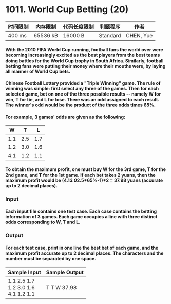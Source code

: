 # 1011. World Cup Betting (20)

<table>
<thead>
<th>时间限制</th><th>内存限制</th><th>代码长度限制</th><th>判题程序</th><th>作者</th>
</thead>
<tbody>
<tr><td>400 ms</td><td>65536 kB</td><td>16000 B</td><td>Standard</td><td>CHEN, Yue</td></tr></tbody>
</table>

#### With the 2010 FIFA World Cup running, football fans the world over were becoming increasingly excited as the best players from the best teams doing battles for the World Cup trophy in South Africa. Similarly, football betting fans were putting their money where their mouths were, by laying all manner of World Cup bets.

#### Chinese Football Lottery provided a "Triple Winning" game. The rule of winning was simple: first select any three of the games. Then for each selected game, bet on one of the three possible results -- namely W for win, T for tie, and L for lose. There was an odd assigned to each result. The winner's odd would be the product of the three odds times 65%.

#### For example, 3 games' odds are given as the following:

<table>
<thead>
<th>W</th><th>T</th><th>L</th>
</thead>
<tbody>
<tr><td>1.1</td><td>2.5</td><td>1.7</td></tr>
<tr><td>1.2</td><td>3.0</td><td>1.6</td></tr>
<tr><td>4.1</td><td>1.2</td><td>1.1</td></tr></tbody>
</table>

#### To obtain the maximum profit, one must buy W for the 3rd game, T for the 2nd game, and T for the 1st game. If each bet takes 2 yuans, then the maximum profit would be (4.1*3.0*2.5*65%-1)*2 = 37.98 yuans (accurate up to 2 decimal places).

### Input

#### Each input file contains one test case. Each case contains the betting information of 3 games. Each game occupies a line with three distinct odds corresponding to W, T and L.

### Output

#### For each test case, print in one line the best bet of each game, and the maximum profit accurate up to 2 decimal places. The characters and the number must be separated by one space.

<table>
<thead>
<th>Sample Input</th><th>Sample Output</th>
</thead>
<tbody>
<tr><td>1.1 2.5 1.7<br/>1.2 3.0 1.6<br/>4.1 1.2 1.1</td><td>T T W 37.98</td></tr></tbody>
</table>